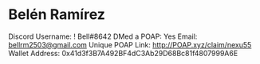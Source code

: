 # Belén Ramírez

Discord Username: ! Bell#8642
DMed a POAP: Yes
Email: bellrm2503@gmail.com
Unique POAP Link: http://POAP.xyz/claim/nexu55
Wallet Address: 0x41d3f3B7A492BF4dC3Ab29D68Bc81f4807999A6E